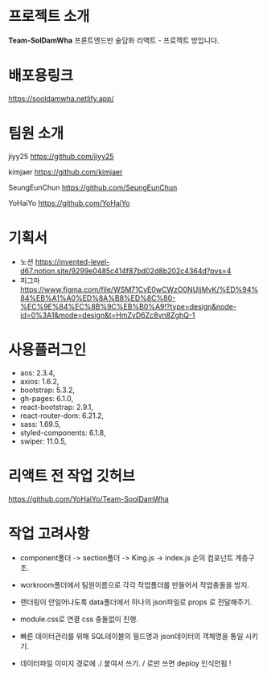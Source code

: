 # 프로젝트 소개
**Team-SolDamWha**
프론트엔드반 술담화 리액트 - 프로젝트 방입니다.

# 배포용링크
https://sooldamwha.netlify.app/

# 팀원 소개

jiyy25
https://github.com/jiyy25

kimjaer
https://github.com/kimjaer

SeungEunChun
https://github.com/SeungEunChun

YoHaiYo
https://github.com/YoHaiYo

# 기획서 
- 노션
https://invented-level-d67.notion.site/9299e0485c414f87bd02d8b202c4364d?pvs=4
- 피그마
https://www.figma.com/file/WSM71CyE0wCWzO0NUIjMvK/%ED%94%84%EB%A1%A0%ED%8A%B8%ED%8C%80-%EC%9E%84%EC%8B%9C%EB%B0%A9!?type=design&node-id=0%3A1&mode=design&t=HmZvD6Zc8vn8ZghQ-1 


# 사용플러그인
- aos: 2.3.4,
- axios: 1.6.2,
- bootstrap: 5.3.2,
- gh-pages: 6.1.0,
- react-bootstrap: 2.9.1,
- react-router-dom: 6.21.2,
- sass: 1.69.5,
- styled-components: 6.1.8,
- swiper: 11.0.5,

# 리액트 전 작업 깃허브
https://github.com/YoHaiYo/Team-SoolDamWha

# 작업 고려사항
- component폴더 -> section폴더 -> King.js -> index.js 순의 컴포넌트 계층구조.

- workroom폴더에서 팀원이름으로 각각 작업폴더를 만들어서 작업충돌을 방지.

- 랜더링이 안일어나도록 data폴더에서 하나의 json파일로 props 로 전달해주기.

- module.css로 연결 css 충돌없이 진행.

- 빠른 데이터관리를 위해 SQL테이블의 필드명과 json데이터의 객체명을 통일 시키기.

- 데이터파일 이미지 경로에 ./ 붙여서 쓰기. / 로만 쓰면 deploy 인식안됨 ! 
